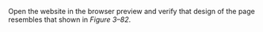 Open the website in the browser preview and verify that design of the page resembles that shown in _Figure 3–82_.
